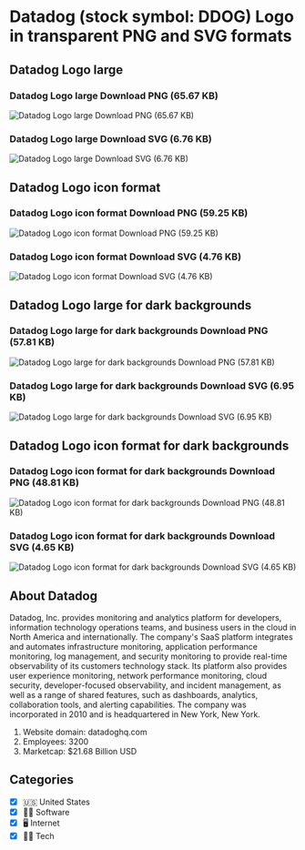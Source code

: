 # Datadog (stock symbol: DDOG) Logo in transparent PNG and SVG formats

## Datadog Logo large

### Datadog Logo large Download PNG (65.67 KB)

![Datadog Logo large Download PNG (65.67 KB)](/img/orig/DDOG_BIG-fc600245.png)

### Datadog Logo large Download SVG (6.76 KB)

![Datadog Logo large Download SVG (6.76 KB)](/img/orig/DDOG_BIG-25b166cb.svg)

## Datadog Logo icon format

### Datadog Logo icon format Download PNG (59.25 KB)

![Datadog Logo icon format Download PNG (59.25 KB)](/img/orig/DDOG-60ca9565.png)

### Datadog Logo icon format Download SVG (4.76 KB)

![Datadog Logo icon format Download SVG (4.76 KB)](/img/orig/DDOG-bfb66011.svg)

## Datadog Logo large for dark backgrounds

### Datadog Logo large for dark backgrounds Download PNG (57.81 KB)

![Datadog Logo large for dark backgrounds Download PNG (57.81 KB)](/img/orig/DDOG_BIG.D-4363d6d1.png)

### Datadog Logo large for dark backgrounds Download SVG (6.95 KB)

![Datadog Logo large for dark backgrounds Download SVG (6.95 KB)](/img/orig/DDOG_BIG.D-0edd0006.svg)

## Datadog Logo icon format for dark backgrounds

### Datadog Logo icon format for dark backgrounds Download PNG (48.81 KB)

![Datadog Logo icon format for dark backgrounds Download PNG (48.81 KB)](/img/orig/DDOG.D-996b6e86.png)

### Datadog Logo icon format for dark backgrounds Download SVG (4.65 KB)

![Datadog Logo icon format for dark backgrounds Download SVG (4.65 KB)](/img/orig/DDOG.D-fb36547a.svg)

## About Datadog

Datadog, Inc. provides monitoring and analytics platform for developers, information technology operations teams, and business users in the cloud in North America and internationally. The company's SaaS platform integrates and automates infrastructure monitoring, application performance monitoring, log management, and security monitoring to provide real-time observability of its customers technology stack. Its platform also provides user experience monitoring, network performance monitoring, cloud security, developer-focused observability, and incident management, as well as a range of shared features, such as dashboards, analytics, collaboration tools, and alerting capabilities. The company was incorporated in 2010 and is headquartered in New York, New York.

1. Website domain: datadoghq.com
2. Employees: 3200
3. Marketcap: $21.68 Billion USD


## Categories
- [x] 🇺🇸 United States
- [x] 👨‍💻 Software
- [x] 🖥️ Internet
- [x] 👩‍💻 Tech
